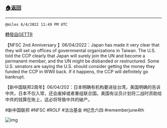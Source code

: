 ###  [:house:返回](README.md)
---


`@miles 6/4/2022 11:49 PM UTC`

[轉發自GETTR](https://gettr.com/post/p1cpl2ua86d)

【NFSC 2nd Anniversary 】06/04/2022：Japan has made it very clear that they will set up offices of governmental organizations in Taiwan. The U.S. told the CCP clearly that Japan will surely join the UN and become a permanent member, and the UN might be disbanded or restructured. Some U.S. senators are saying the U.S. should consider getting the money they funded the CCP in WWII back. If it happens, the CCP will definitely go bankrupt. 

【新中国联邦2周年】06/04/202：日本明确有机构要进驻台湾，美国明确的告诉中共，日本不仅入常，还会废掉或者重组联合国。美国有议员计划将二战时资助给中共的钱算在账上，这必将导致中共的破产。


#新中国联邦 #NFSC  #ROLF #法治基金 #纪念六四 #rememberjune4th

![img](https://media.gettr.com/group13/getter/2022/06/04/23/107fdca1-b519-e5c3-17ad-121bebb1b2e4/out.jpg)
